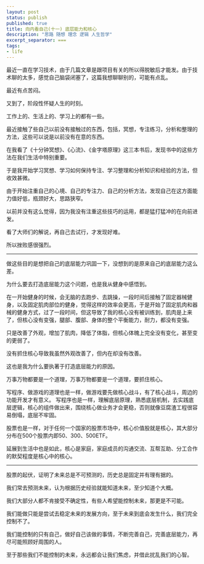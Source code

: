 ```yaml
---
layout: post
status: publish
published: true
title: 向内看自己(十一) 底层能力和核心
description: "思路 随想 理念 逻辑 人生哲学"
excerpt_separator: ===
tags:
- life
---
```



最近一直在学习技术，由于几篇文章是跟项目有关的所以得脱敏后才能发。由于技术聊的太多，感觉自己脑袋闭塞了，这篇我想聊聊别的，可能有点乱。

最近有点苦闷。

又到了，阶段性怀疑人生的时刻。

工作上的、生活上的、学习上的都有一些。

最近接触了些自己以前没有接触过的东西，包括，冥想，专注练习，分析和整理的方法，这些可以说是以前没有在意的东西。

在我看了《十分钟冥想》、《心流》、《金字塔原理》这三本书后，发现书中的这些方法在我们生活中特别重要。

于是我开始学习冥想、学习如何保持专注、学习整理和分析知识和经验的方法，但收效甚微。

由于开始注重自己的心境、自己的专注力、自己的分析方法，发现自己在这方面能力值好低，瓶颈好大，思路狭窄。

以前并没有这么觉得，因为我没有注重这些技巧的运用，都是猛打猛冲的在向前进发。

看了大师们的解说，再自己去试行，才发现好难。

所以挫败感很强烈。

- - -

做这些目的是想把自己的底层能力巩固一下，没想到的是原来自己的底层能力这么差。

为什么要去打造底层能力这个问题，也是我从健身中感悟到。

在一开始健身的时候，会无脑的去跑步、去跳操，一段时间后接触了固定器械健身，以及固定肌肉部位的健身，觉得这样的效率会更高，于是开始了固定肌肉和器械的健身方式，过了一段时间，但这导致了我的核心没有被训练到，肌肉是上来了，但核心没有变强，腿部、腹部、身体的整个平衡能力，耐力，都没有变强。

只是改善了外观，增加了肌肉，降低了体脂，但核心体魄上完全没有变化，甚至变的更弱了。

没有抓住核心导致我虽然外观改善了，但内在却没有改善。

这也是我为什么要执著于打造底层能力的原因。

万事万物都要是一个道理，万事万物都要是一个道理，要抓住核心。

写程序、做游戏的道理也是一样，做游戏要先做核心战斗，有了核心战斗，周边的功能开发才有意义。
写程序也是一样，理解底层原理，熟悉底层机制，去实践底层逻辑，核心的组件做出来，围绕核心做业务才会更稳，否则就像豆腐渣工程很容易倒塌，底层不牢固。

股票也是一样，对于任何一个国家的股票市场中，核心价值股就是核心，其大部分分布在500个股票内即50、300、500ETF。

延展到生活中也是如此，核心是家庭，家庭成员的沟通交流、互帮互助、分工合作的默契程度是核心中的核心。

- - -

股票的起伏，证明了未来总是不可预测的，历史总是固定并有理有据的。

我们常去预测未来，认为根据历史经验就能知道未来，至少知道个大概。

我们大部分人都不肯接受不确定性，有些人希望能控制未来，那更是不可能。

我们能做只能是尝试去稳定未来的发展方向，至于未来到底会发生什么，我们完全控制不了。

我们能控制的只有自己，做好自己该做的事情，不断完善自己，完善底层能力，再尽可能照顾好周围的人。

至于那些我们不能控制的未来，永远都会让我们焦虑，并借此扰乱我们的心智。
